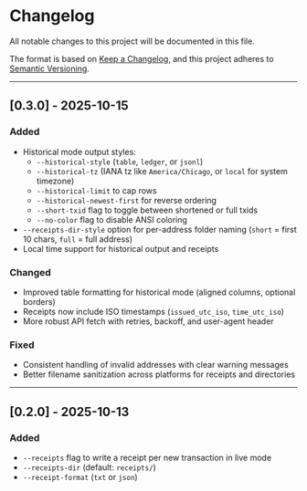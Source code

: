 # Changelog
All notable changes to this project will be documented in this file.

The format is based on [Keep a Changelog](https://keepachangelog.com/en/1.1.0/),
and this project adheres to [Semantic Versioning](https://semver.org/spec/v2.0.0.html).

<!-- ## [Unreleased]
### Added

### Changed -->


---

## [0.3.0] - 2025-10-15
### Added
- Historical mode output styles:
  - `--historical-style` (`table`, `ledger`, or `jsonl`)
  - `--historical-tz` (IANA tz like `America/Chicago`, or `local` for system timezone)
  - `--historical-limit` to cap rows
  - `--historical-newest-first` for reverse ordering
  - `--short-txid` flag to toggle between shortened or full txids
  - `--no-color` flag to disable ANSI coloring
- `--receipts-dir-style` option for per-address folder naming (`short` = first 10 chars, `full` = full address)
- Local time support for historical output and receipts

### Changed
- Improved table formatting for historical mode (aligned columns, optional borders)
- Receipts now include ISO timestamps (`issued_utc_iso`, `time_utc_iso`)
- More robust API fetch with retries, backoff, and user-agent header

### Fixed
- Consistent handling of invalid addresses with clear warning messages
- Better filename sanitization across platforms for receipts and directories

---

## [0.2.0] - 2025-10-13
### Added
- `--receipts` flag to write a receipt per new transaction in live mode
- `--receipts-dir` (default: `receipts/`)
- `--receipt-format` (`txt` or `json`)